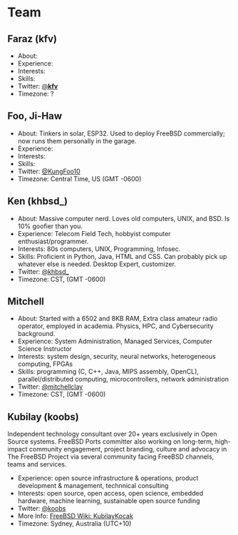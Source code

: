 # Team

## Faraz (kfv)
- About:
- Experience:
- Interests:
- Skills:
- Twitter: [@__kfv__](https://twitter.com/__kfv__)
- Timezone: ?

## Foo, Ji-Haw
- About: Tinkers in solar, ESP32. Used to deploy FreeBSD commercially; now runs them personally in the garage.
- Experience:
- Interests:
- Skills:
- Twitter: [@KungFoo10](https://twitter.com/kungfoo10)
- Timezone: Central Time, US (GMT -0600)

## Ken (khbsd_)
  - About: Massive computer nerd. Loves old computers, UNIX, and BSD. Is 10% goofier than you.
  - Experience: Telecom Field Tech, hobbyist computer enthusiast/programmer.
  - Interests: 80s computers, UNIX, Programming, Infosec.
  - Skills: Proficient in Python, Java, HTML and CSS. Can probably pick up whatever else is needed. Desktop Expert, customizer.
  - Twitter: [@khbsd_](https://twitter.com/khbsd_)
  - Timezone: CST, (GMT -0600)

## Mitchell
- About: Started with a 6502 and 8KB RAM, Extra class amateur radio operator, employed in academia. Physics, HPC, and Cybersecurity background.
- Experience: System Administration, Managed Services, Computer Science Instructor
- Interests: system design, security, neural networks, heterogeneous computing, FPGAs
- Skills: programming (C, C++, Java, MIPS assembly, OpenCL), parallel/distributed computing, microcontrollers, network administration
- Twitter: [@mitchellclay](https://twitter.com/mitchellclay)
- Timezone: CST, (GMT -0600)

## Kubilay (koobs)

Independent technology consultant over 20+ years exclusively in Open Source systems. FreeBSD Ports committer also working on long-term, high-impact community engagement, project branding, culture and advocacy in The FreeBSD Project via several community facing FreeBSD channels, teams and services. 

- Experience: open source infrastructure & operations, product development & management, technnical consulting
- Interests: open source, open access, open science, embedded hardware, machine learning, sustainable open source funding
- Twitter: [@koobs](https://twitter.com/koobs)
- More Info: [FreeBSD Wiki: KubilayKocak](https://wiki.freebsd.org/KubilayKocak/)
- Timezone: Sydney, Australia (UTC+10)
